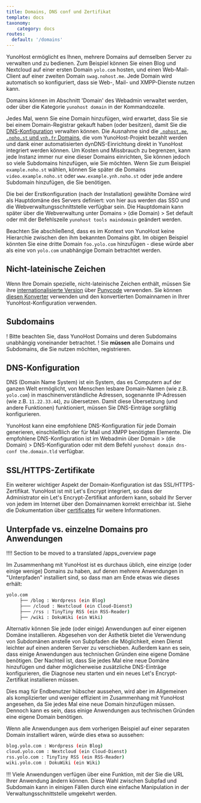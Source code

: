 ```yaml
---
title: Domains, DNS conf und Zertifikat
template: docs
taxonomy:
    category: docs
routes:
  default: '/domains'
---
```


YunoHost ermöglicht es Ihnen, mehrere Domains auf demselben Server zu verwalten und zu bedienen. Zum Beispiel können Sie einen Blog und Nextcloud auf einer ersten Domain `yolo.com` hosten, und einen Web-Mail-Client auf einer zweiten Domain `swag.nohost.me`. Jede Domain wird automatisch so konfiguriert, dass sie Web-, Mail- und XMPP-Dienste nutzen kann.

Domains können im Abschnitt 'Domain' des Webadmin verwaltet werden, oder über die Kategorie `yunohost domain` in der Kommandozeile.

Jedes Mal, wenn Sie eine Domain hinzufügen, wird erwartet, dass Sie sie bei einem Domain-Registrar gekauft haben (oder besitzen), damit Sie die [DNS-Konfiguration](/dns_config) verwalten können. Die Ausnahme sind die [`.nohost.me`, `.noho.st` und `ynh.fr` Domains](/dns_nohost_me), die vom YunoHost-Projekt bezahlt werden und dank einer automatisierten dynDNS-Einrichtung direkt in YunoHost integriert werden können. Um Kosten und Missbrauch zu begrenzen, kann jede Instanz immer nur eine dieser Domains einrichten, Sie können jedoch so viele Subdomains hinzufügen, wie Sie möchten. Wenn Sie zum Beispiel `example.noho.st` wählen, können Sie später die Domains `video.example.noho.st` oder `www.example.ynh.noho.st` oder jede andere Subdomain hinzufügen, die Sie benötigen.

Die bei der Erstkonfiguration (nach der Installation) gewählte Domäne wird als Hauptdomäne des Servers definiert: von hier aus werden das SSO und die Webverwaltungsschnittstelle verfügbar sein. Die Hauptdomain kann später über die Webverwaltung unter Domains > (die Domain) > Set default oder mit der Befehlszeile `yunohost tools maindomain` geändert werden.

Beachten Sie abschließend, dass es im Kontext von YunoHost keine Hierarchie zwischen den ihm bekannten Domains gibt. Im obigen Beispiel könnten Sie eine dritte Domain `foo.yolo.com` hinzufügen - diese würde aber als eine von `yolo.com` unabhängige Domain betrachtet werden.

## Nicht-lateinische Zeichen

Wenn Ihre Domain spezielle, nicht-lateinische Zeichen enthält, müssen Sie ihre [internationalisierte Version](https://de.wikipedia.org/wiki/Internationalisierter_Domainname) über [Punycode](https://de.wikipedia.org/wiki/Punycode) verwenden. Sie können [diesen Konverter](https://www.charset.org/punycode) verwenden und den konvertierten Domainnamen in Ihrer YunoHost-Konfiguration verwenden. 

## Subdomains

! Bitte beachten Sie, dass YunoHost Domains und deren Subdomains unabhängig voneinander betrachtet.
! Sie **müssen** alle Domains und Subdomains, die Sie nutzen möchten, registrieren.

## DNS-Konfiguration

DNS (Domain Name System) ist ein System, das es Computern auf der ganzen Welt ermöglicht, von Menschen lesbare Domain-Namen (wie z.B. `yolo.com`) in maschinenverständliche Adressen, sogenannte IP-Adressen (wie z.B. `11.22.33.44`), zu übersetzen. Damit diese Übersetzung (und andere Funktionen) funktioniert, müssen Sie DNS-Einträge sorgfältig konfigurieren. 

YunoHost kann eine empfohlene DNS-Konfiguration für jede Domain generieren, einschließlich der für Mail und XMPP benötigten Elemente. Die empfohlene DNS-Konfiguration ist im Webadmin über Domain > (die Domain) > DNS-Konfiguration oder mit dem Befehl `yunohost domain dns-conf the.domain.tld` verfügbar.

## SSL/HTTPS-Zertifikate

Ein weiterer wichtiger Aspekt der Domain-Konfiguration ist das SSL/HTTPS-Zertifikat. YunoHost ist mit Let's Encrypt integriert, so dass der Administrator ein Let's Encrypt-Zertifikat anfordern kann, sobald Ihr Server von jedem im Internet über den Domainnamen korrekt erreichbar ist. Siehe die Dokumentation über [certificates](/certificate) für weitere Informationen.

## Unterpfade vs. einzelne Domains pro Anwendungen

!!!! Section to be moved to a translated /apps_overview page

Im Zusammenhang mit YunoHost ist es durchaus üblich, eine einzige (oder einige wenige) Domains zu haben, auf denen mehrere Anwendungen in "Unterpfaden" installiert sind, so dass man am Ende etwas wie dieses erhält: 

```bash
yolo.com
     ├── /blog : Wordpress (ein Blog)
     ├─── /cloud : Nextcloud (ein Cloud-Dienst)
     ├─── /rss : TinyTiny RSS (ein RSS-Reader)
     ├── /wiki : DokuWiki (ein Wiki)
```

Alternativ können Sie jede (oder einige) Anwendungen auf einer eigenen Domäne installieren. Abgesehen von der Ästhetik bietet die Verwendung von Subdomänen anstelle von Subpfaden die Möglichkeit, einen Dienst leichter auf einen anderen Server zu verschieben. Außerdem kann es sein, dass einige Anwendungen aus technischen Gründen eine eigene Domäne benötigen. Der Nachteil ist, dass Sie jedes Mal eine neue Domäne hinzufügen und daher möglicherweise zusätzliche DNS-Einträge konfigurieren, die Diagnose neu starten und ein neues Let's Encrypt-Zertifikat installieren müssen.

Dies mag für Endbenutzer hübscher aussehen, wird aber im Allgemeinen als komplizierter und weniger effizient im Zusammenhang mit YunoHost angesehen, da Sie jedes Mal eine neue Domain hinzufügen müssen. Dennoch kann es sein, dass einige Anwendungen aus technischen Gründen eine eigene Domain benötigen.

Wenn alle Anwendungen aus dem vorherigen Beispiel auf einer separaten Domain installiert wären, würde dies etwa so aussehen:

```bash
blog.yolo.com : Wordpress (ein Blog)
cloud.yolo.com : Nextcloud (ein Cloud-Dienst)
rss.yolo.com : TinyTiny RSS (ein RSS-Reader)
wiki.yolo.com : DokuWiki (ein Wiki)
```

!!! Viele Anwendungen verfügen über eine Funktion, mit der Sie die URL Ihrer Anwendung ändern können. Diese Wahl zwischen Subpfad und Subdomain kann in einigen Fällen durch eine einfache Manipulation in der Verwaltungsschnittstelle umgekehrt werden.
